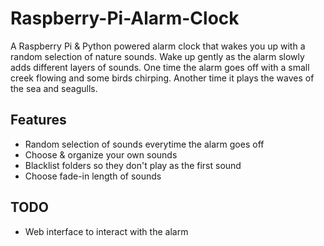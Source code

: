 # Raspberry-Pi-Alarm-Clock
A Raspberry Pi & Python powered alarm clock that wakes you up with a random selection of nature sounds.
Wake up gently as the alarm slowly adds different layers of sounds. One time the alarm goes off with a small creek flowing and some birds chirping. Another time it plays the waves of the sea and seagulls.

## Features
- Random selection of sounds everytime the alarm goes off
- Choose & organize your own sounds
- Blacklist folders so they don't play as the first sound
- Choose fade-in length of sounds

## TODO
- Web interface to interact with the alarm
